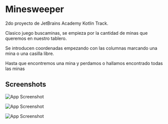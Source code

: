 
# Minesweeper

2do proyecto de JetBrains Academy Kotlin Track.

Clasico juego buscaminas, se empieza por la cantidad de minas que queremos en nuestro tablero.

Se introducen coordenadas empezando con las columnas marcando una mina o una casilla libre.

Hasta que encontremos una mina y perdamos o hallamos encontrado todas las minas



## Screenshots

![App Screenshot](https://i.imgur.com/uk1ejWX.png)

![App Screenshot](https://i.imgur.com/qhsnsxF.png)

![App Screenshot](https://i.imgur.com/ARI0y66.png)
